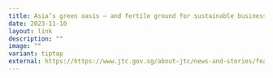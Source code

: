 ```yaml
---
title: Asia’s green oasis – and fertile ground for sustainable businesses to flourish
date: 2023-11-10
layout: link
description: ""
image: ""
variant: tiptap
external: https://https://www.jtc.gov.sg/about-jtc/news-and-stories/feature-stories/asia-green-oasis-and-fertile-ground-for-sustainable-businesses-to-flourish
---
```


